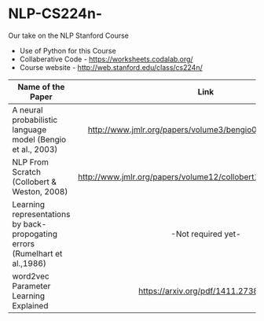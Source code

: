 # NLP-CS224n-
Our take on the NLP Stanford Course

- Use of Python for this Course 
- Collaberative Code - https://worksheets.codalab.org/
- Course website - http://web.stanford.edu/class/cs224n/

| Name of the Paper        | Link           | Comments  |
| ------------- |:-------------:| -----:|
| A neural probabilistic language model (Bengio et al., 2003)     |http://www.jmlr.org/papers/volume3/bengio03a/bengio03a.pdf | To-read |
| NLP From Scratch (Collobert & Weston, 2008)    |http://www.jmlr.org/papers/volume12/collobert11a/collobert11a.pdf | To-read |
| Learning representations by back-propogating errors (Rumelhart et al.,1986)   | -Not required yet-| To-read |
| word2vec Parameter Learning Explained   | https://arxiv.org/pdf/1411.2738.pdf| To-read |
